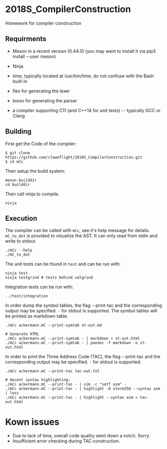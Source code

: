 # 2018S_CompilerConstruction
Homework for compiler construction

## Requirments

* Meson in a recent version (0.44.0) (you may want to install it via pip3 install --user meson)

* Ninja

* time, typically located at /usr/bin/time, do not confuse with the Bash built-in

* flex for generating the lexer

* bison for generating the parser

* a compiler supporting C11 (and C++14 for unit tests) -- typically GCC or Clang

## Building
First get the Code of the compiler:

```
$ git clone https://github.com/clawoflight/2018S_CompilerConstruction.git
$ cd mCc
```
Then setup the build system:
```
meson builddir
cd builddir
```
Then call ninja to compile.
```
ninja 
```

## Execution
The compiler can be called with `mCc`, see it's help message for details.
`mC_to_dot` is provided to visualize the AST. It can only read from stdin and write to stdout.
```
./mCc --help
./mC_to_dot
```
The unit tests can be found in `test` and can be run with:
```
ninja test
ninja testgrind # tests behind valgrind
```
Integration tests can be run with:
```
../test/integration
```
In order dump the symbol tables, the flag --print-tac and the corresponding output may be specified. `-` for stdout is supported.
The symbol tables will be printed as markdown table.
```
./mCc ackermann.mC --print-symtab st-out.md

# Generate HTML
./mCc ackermann.mC --print-symtab - | markdown > st-out.html
./mCc ackermann.mC --print-symtab - | pandoc -f markdown -o st-out.html
```

In order to print the Three Address Code (TAC), the flag --print-tac and the corresponding output may be specified. `-` for stdout is supported.
```
./mCc ackermann.mC --print-tac tac-out.txt

# decent syntax highlighting:
./mCc ackermann.mC --print-tac - | vim -c "setf asm" -
./mCc ackermann.mC --print-tac - | highlight -O xterm256 --syntax asm | less
./mCc ackermann.mC --print-tac - | highlight --syntax asm > tac-out.html
```

# Kown issues
- Due to lack of time, overall code quality went down a notch. Sorry.
- Insufficient error checking during TAC construction.
